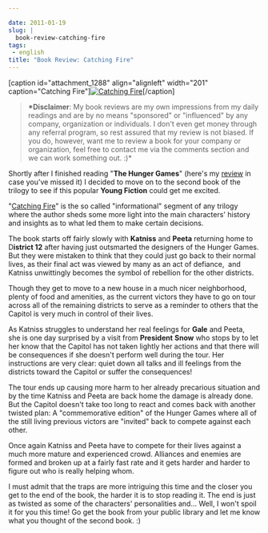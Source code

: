 ```yaml
---

date: 2011-01-19
slug: |
  book-review-catching-fire
tags:
 - english
title: "Book Review: Catching Fire"
---
```


\[caption id="attachment_1288" align="alignleft" width="201"
caption="Catching Fire"\][![Catching
Fire](http://www.ogmaciel.com/wp-content/uploads/2011/01/cover1-201x300.jpg)](http://www.ogmaciel.com/wp-content/uploads/2011/01/cover1.jpg)\[/caption\]

> **\*Disclaimer**: My book reviews are my own impressions from my daily
> readings and are by no means "sponsored" or "influenced" by any
> company, organization or individuals. I don't even get money through
> any referral program, so rest assured that my review is not biased. If
> you do, however, want me to review a book for your company or
> organization, feel free to contact me via the comments section and we
> can work something out. :)\*

Shortly after I finished reading "**The Hunger Games**\" (here's my
[review](http://www.ogmaciel.com/?p=1278) in case you've missed it) I
decided to move on to the second book of the trilogy to see if this
popular **Young Fiction** could get me excited.

"[Catching
Fire](http://www.amazon.com/Catching-Fire-Second-Hunger-Games/dp/0439023491/ref=sr_1_1?ie=UTF8&qid=1295318165&sr=8-1)\"
is the so called \"informational\" segment of any trilogy where the
author sheds some more light into the main characters' history and
insights as to what led them to make certain decisions.

The book starts off fairly slowly with **Katniss** and **Peeta**
returning home to D**istrict 12** after having just outsmarted the
designers of the Hunger Games. But they were mistaken to think that they
could just go back to their normal lives, as their final act was viewed
by many as an act of defiance,  and Katniss unwittingly becomes the
symbol of rebellion for the other districts.

Though they get to move to a new house in a much nicer neighborhood,
plenty of food and amenities, as the current victors they have to go on
tour across all of the remaining districts to serve as a reminder to
others that the Capitol is very much in control of their lives.

As Katniss struggles to understand her real feelings for **Gale** and
Peeta, she is one day surprised by a visit from **President** **Snow**
who stops by to let her know that the Capitol has not taken lightly her
actions and that there will be consequences if she doesn't perform well
during the tour. Her instructions are very clear: quiet down all talks
and ill feelings from the districts toward the Capitol or suffer the
consequences!

The tour ends up causing more harm to her already precarious situation
and by the time Katniss and Peeta are back home the damage is already
done. But the Capitol doesn't take too long to react and comes back with
another twisted plan: A "commemorative edition" of the Hunger Games
where all of the still living previous victors are "invited" back to
compete against each other.

Once again Katniss and Peeta have to compete for their lives against a
much more mature and experienced crowd. Alliances and enemies are formed
and broken up at a fairly fast rate and it gets harder and harder to
figure out who is really helping whom.

I must admit that the traps are more intriguing this time and the closer
you get to the end of the book, the harder it is to stop reading it. The
end is just as twisted as some of the characters' personalities and...
Well, I won't spoil it for you this time! Go get the book from your
public library and let me know what you thought of the second book. :)
